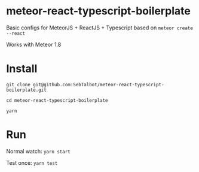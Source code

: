 # meteor-react-typescript-boilerplate
Basic configs for MeteorJS + ReactJS + Typescript based on `meteor create --react`

Works with Meteor 1.8

# Install
`git clone git@github.com:SebTalbot/meteor-react-typescript-boilerplate.git`

`cd meteor-react-typescript-boilerplate`

`yarn`

# Run
Normal watch:
`yarn start`

Test once:
`yarn test`
